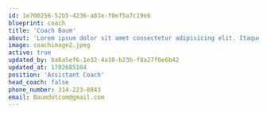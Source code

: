 ```yaml
---
id: 1e700256-52b5-4236-a83e-f0ef5a7c19e6
blueprint: coach
title: 'Coach Baum'
about: 'Lorem ipsum dolor sit amet consectetur adipisicing elit. Itaque, quis nisi? Mollitia pariatur inventore minus velit similique. Sint veniam illum ex deleniti perferendis molestiae, vitae itaque officiis dolores laboriosam placeat, non iusto nobis odio at quia illo maiores commodi, ducimus inventore atque aliquid suscipit? Laboriosam quo molestias doloribus natus mollitia quaerat impedit facere, veniam perspiciatis quam totam esse deserunt optio te'
image: coachimage2.jpeg
active: true
updated_by: ba6a5ef6-1e32-4a10-b23b-f8a27f0e6b42
updated_at: 1702685104
position: 'Assistant Coach'
head_coach: false
phone_number: 314-223-8843
email: Baumdotcom@gmail.com
---
```

